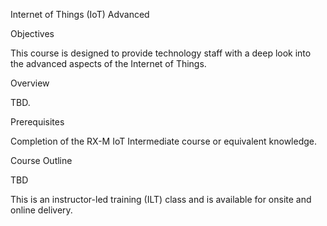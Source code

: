 Internet of Things (IoT) Advanced

Objectives

This course is designed to provide technology staff with a deep look into the advanced aspects of the Internet of Things.

Overview

TBD.

Prerequisites

Completion of the RX-M IoT Intermediate course or equivalent knowledge.

Course Outline

TBD

This is an instructor-led training (ILT) class and is available for onsite and online delivery.
